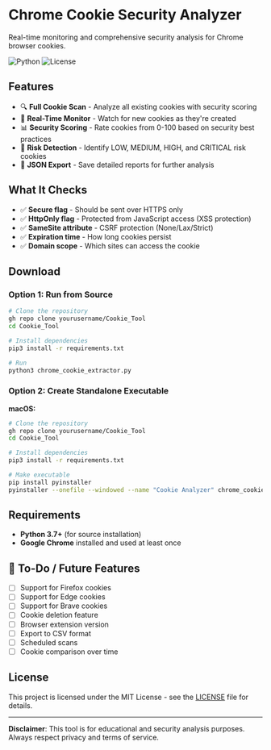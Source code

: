 # Chrome Cookie Security Analyzer

Real-time monitoring and comprehensive security analysis for Chrome browser cookies.

![Python](https://img.shields.io/badge/python-3.7%2B-brightgreen)
![License](https://img.shields.io/badge/license-MIT-blue)

## Features

- 🔍 **Full Cookie Scan** - Analyze all existing cookies with security scoring
- 🎯 **Real-Time Monitor** - Watch for new cookies as they're created
- 📊 **Security Scoring** - Rate cookies from 0-100 based on security best practices
- 🚨 **Risk Detection** - Identify LOW, MEDIUM, HIGH, and CRITICAL risk cookies
- 💾 **JSON Export** - Save detailed reports for further analysis

## What It Checks

- ✅ **Secure flag** - Should be sent over HTTPS only
- ✅ **HttpOnly flag** - Protected from JavaScript access (XSS protection)
- ✅ **SameSite attribute** - CSRF protection (None/Lax/Strict)
- ✅ **Expiration time** - How long cookies persist
- ✅ **Domain scope** - Which sites can access the cookie

## Download

### Option 1: Run from Source

```bash
# Clone the repository
gh repo clone yourusername/Cookie_Tool
cd Cookie_Tool

# Install dependencies
pip3 install -r requirements.txt

# Run
python3 chrome_cookie_extractor.py
```

### Option 2: Create Standalone Executable

**macOS:**
```bash
# Clone the repository
gh repo clone yourusername/Cookie_Tool
cd Cookie_Tool

# Install dependencies
pip3 install -r requirements.txt

# Make executable
pip install pyinstaller
pyinstaller --onefile --windowed --name "Cookie Analyzer" chrome_cookie_extractor.py
```

## Requirements

- **Python 3.7+** (for source installation)
- **Google Chrome** installed and used at least once


## 📝 To-Do / Future Features

- [ ] Support for Firefox cookies
- [ ] Support for Edge cookies
- [ ] Support for Brave cookies
- [ ] Cookie deletion feature
- [ ] Browser extension version
- [ ] Export to CSV format
- [ ] Scheduled scans
- [ ] Cookie comparison over time

## License

This project is licensed under the MIT License - see the [LICENSE](LICENSE) file for details.

---

**Disclaimer**: This tool is for educational and security analysis purposes. Always respect privacy and terms of service.

